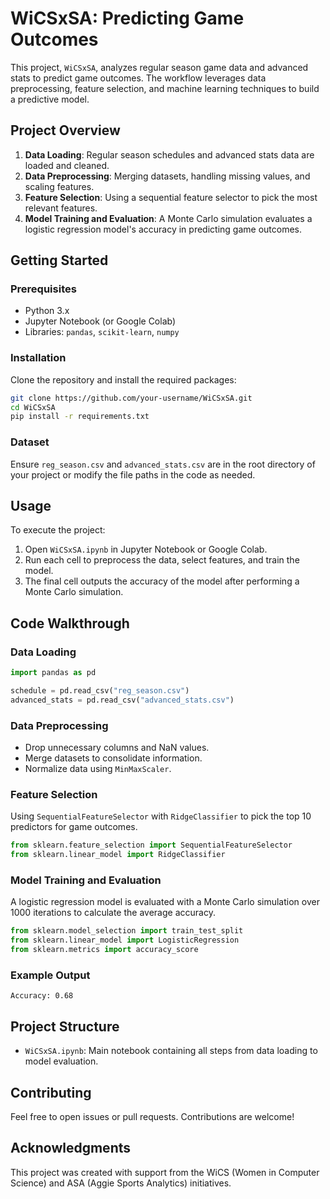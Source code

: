 # WiCSxSA: Predicting Game Outcomes

This project, `WiCSxSA`, analyzes regular season game data and advanced stats to predict game outcomes. The workflow leverages data preprocessing, feature selection, and machine learning techniques to build a predictive model.

## Project Overview

1. **Data Loading**: Regular season schedules and advanced stats data are loaded and cleaned.
2. **Data Preprocessing**: Merging datasets, handling missing values, and scaling features.
3. **Feature Selection**: Using a sequential feature selector to pick the most relevant features.
4. **Model Training and Evaluation**: A Monte Carlo simulation evaluates a logistic regression model's accuracy in predicting game outcomes.

## Getting Started

### Prerequisites

- Python 3.x
- Jupyter Notebook (or Google Colab)
- Libraries: `pandas`, `scikit-learn`, `numpy`

### Installation

Clone the repository and install the required packages:

```bash
git clone https://github.com/your-username/WiCSxSA.git
cd WiCSxSA
pip install -r requirements.txt
```

### Dataset

Ensure `reg_season.csv` and `advanced_stats.csv` are in the root directory of your project or modify the file paths in the code as needed.

## Usage

To execute the project:

1. Open `WiCSxSA.ipynb` in Jupyter Notebook or Google Colab.
2. Run each cell to preprocess the data, select features, and train the model.
3. The final cell outputs the accuracy of the model after performing a Monte Carlo simulation.

## Code Walkthrough

### Data Loading

```python
import pandas as pd

schedule = pd.read_csv("reg_season.csv")
advanced_stats = pd.read_csv("advanced_stats.csv")
```

### Data Preprocessing

- Drop unnecessary columns and NaN values.
- Merge datasets to consolidate information.
- Normalize data using `MinMaxScaler`.

### Feature Selection

Using `SequentialFeatureSelector` with `RidgeClassifier` to pick the top 10 predictors for game outcomes.

```python
from sklearn.feature_selection import SequentialFeatureSelector
from sklearn.linear_model import RidgeClassifier
```

### Model Training and Evaluation

A logistic regression model is evaluated with a Monte Carlo simulation over 1000 iterations to calculate the average accuracy.

```python
from sklearn.model_selection import train_test_split
from sklearn.linear_model import LogisticRegression
from sklearn.metrics import accuracy_score
```

### Example Output

```
Accuracy: 0.68
```

## Project Structure

- `WiCSxSA.ipynb`: Main notebook containing all steps from data loading to model evaluation.

## Contributing

Feel free to open issues or pull requests. Contributions are welcome!

## Acknowledgments

This project was created with support from the WiCS (Women in Computer Science) and ASA (Aggie Sports Analytics) initiatives.
```
